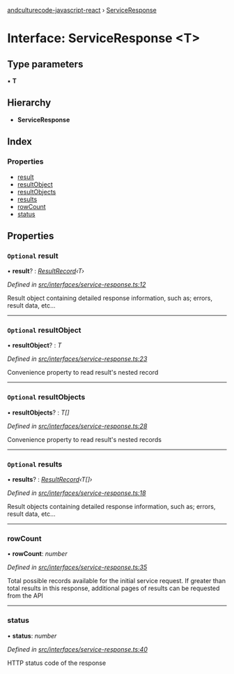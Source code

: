 [andculturecode-javascript-react](../README.md) › [ServiceResponse](serviceresponse.md)

# Interface: ServiceResponse <**T**>

## Type parameters

▪ **T**

## Hierarchy

* **ServiceResponse**

## Index

### Properties

* [result](serviceresponse.md#optional-result)
* [resultObject](serviceresponse.md#optional-resultobject)
* [resultObjects](serviceresponse.md#optional-resultobjects)
* [results](serviceresponse.md#optional-results)
* [rowCount](serviceresponse.md#rowcount)
* [status](serviceresponse.md#status)

## Properties

### `Optional` result

• **result**? : *[ResultRecord](../classes/resultrecord.md)‹T›*

*Defined in [src/interfaces/service-response.ts:12](https://github.com/brandongregoryscott/AndcultureCode.JavaScript.React/blob/b4a48e2/src/interfaces/service-response.ts#L12)*

Result object containing detailed response information,
such as; errors, result data, etc...

___

### `Optional` resultObject

• **resultObject**? : *T*

*Defined in [src/interfaces/service-response.ts:23](https://github.com/brandongregoryscott/AndcultureCode.JavaScript.React/blob/b4a48e2/src/interfaces/service-response.ts#L23)*

Convenience property to read result's nested record

___

### `Optional` resultObjects

• **resultObjects**? : *T[]*

*Defined in [src/interfaces/service-response.ts:28](https://github.com/brandongregoryscott/AndcultureCode.JavaScript.React/blob/b4a48e2/src/interfaces/service-response.ts#L28)*

Convenience property to read result's nested records

___

### `Optional` results

• **results**? : *[ResultRecord](../classes/resultrecord.md)‹T[]›*

*Defined in [src/interfaces/service-response.ts:18](https://github.com/brandongregoryscott/AndcultureCode.JavaScript.React/blob/b4a48e2/src/interfaces/service-response.ts#L18)*

Result objects containing detailed response information,
such as; errors, result data, etc...

___

###  rowCount

• **rowCount**: *number*

*Defined in [src/interfaces/service-response.ts:35](https://github.com/brandongregoryscott/AndcultureCode.JavaScript.React/blob/b4a48e2/src/interfaces/service-response.ts#L35)*

Total possible records available for the initial service request. If greater
than total results in this response, additional pages of results can be
requested from the API

___

###  status

• **status**: *number*

*Defined in [src/interfaces/service-response.ts:40](https://github.com/brandongregoryscott/AndcultureCode.JavaScript.React/blob/b4a48e2/src/interfaces/service-response.ts#L40)*

HTTP status code of the response
